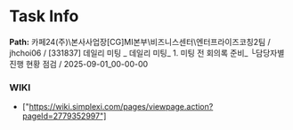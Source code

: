 # Task Info

**Path:** 카페24(주)\본사사업장\[CG]MI본부\비즈니스센터\엔터프라이즈코칭2팀 / jhchoi06 / [331837] 데일리 미팅 _ 데일리 미팅_ 1. 미팅 전 회의록 준비_ └담당자별 진행 현황 점검 / 2025-09-01_00-00-00

### WIKI
- ["https://wiki.simplexi.com/pages/viewpage.action?pageId=2779352997"]

